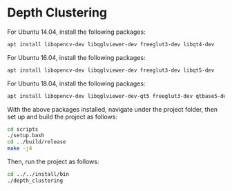 # Depth Clustering

For Ubuntu 14.04, install the following packages:

```bash
apt install libopencv-dev libqglviewer-dev freeglut3-dev libqt4-dev
```

For Ubuntu 16.04, install the following packages:

```bash
apt install libopencv-dev libqglviewer-dev freeglut3-dev libqt5-dev
```

For Ubuntu 18.04, install the following packages:

```bash
apt install libopencv-dev libqglviewer-dev-qt5 freeglut3-dev qtbase5-dev
```

With the above packages installed, navigate under the project folder, then set up and build the project as follows:

```bash
cd scripts
./setup.bash
cd ../build/release
make -j4
```

Then, run the project as follows:

```bash
cd ../../install/bin
./depth_clustering
```